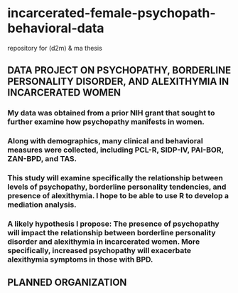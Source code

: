 # incarcerated-female-psychopath-behavioral-data
repository for (d2m) &amp; ma thesis

## DATA PROJECT ON PSYCHOPATHY, BORDERLINE PERSONALITY DISORDER, AND ALEXITHYMIA IN INCARCERATED WOMEN

### My data was obtained from a prior NIH grant that sought to further examine how psychopathy manifests in women.

### Along with demographics, many clinical and behavioral measures were collected, including PCL-R, SIDP-IV, PAI-BOR, ZAN-BPD, and TAS.

### This study will examine specifically the relationship between levels of psychopathy, borderline personality tendencies, and presence of alexithymia. I hope to be able to use R to develop a mediation analysis.

### A likely hypothesis I propose: The presence of psychopathy will impact the relationship between borderline personality disorder and alexithymia in incarcerated women. More specifically, increased psychopathy will exacerbate alexithymia symptoms in those with BPD.

## PLANNED ORGANIZATION

